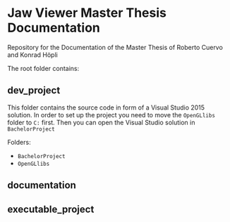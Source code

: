 # Jaw Viewer Master Thesis Documentation
Repository for the Documentation of the Master Thesis of Roberto Cuervo and Konrad Höpli

The root folder contains:

## dev_project

This folder contains the source code in form of a Visual Studio 2015 solution. In order to set up the project you need to move the ```OpenGLlibs``` folder to  ```C:``` first. Then you can open the Visual Studio solution in ```BachelorProject```

Folders:

* ```BachelorProject```
* ```OpenGLlibs```

## documentation



## executable_project

